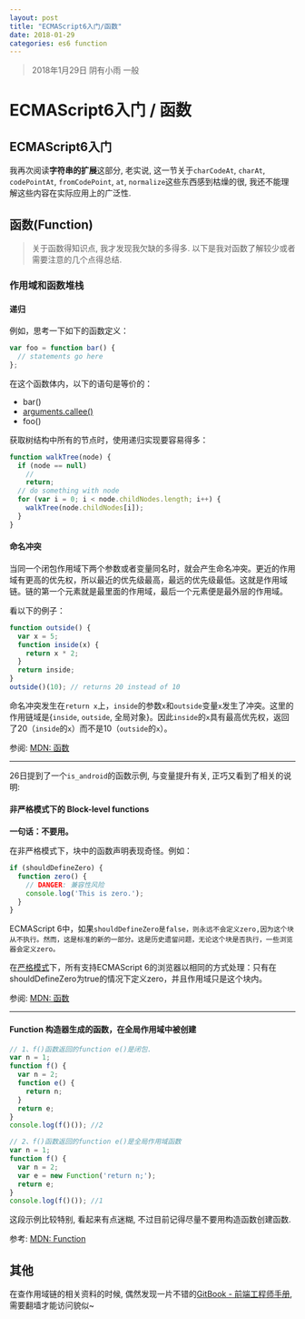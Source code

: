 ```yaml
---
layout: post
title: "ECMAScript6入门/函数"
date: 2018-01-29
categories: es6 function
---
```

> 2018年1月29日 阴有小雨 一般

# ECMAScript6入门 / 函数

## ECMAScript6入门

我再次阅读**字符串的扩展**这部分, 老实说, 这一节关于`charCodeAt`, `charAt`, `codePointAt`, `fromCodePoint`, `at`, `normalize`这些东西感到枯燥的很, 我还不能理解这些内容在实际应用上的广泛性.

## 函数(Function)

> 关于函数得知识点, 我才发现我欠缺的多得多. 以下是我对函数了解较少或者需要注意的几个点得总结.

### 作用域和函数堆栈

#### 递归

例如，思考一下如下的函数定义：

```javascript
var foo = function bar() {
  // statements go here
};
```

在这个函数体内，以下的语句是等价的：

* bar()
* [arguments.callee()](https://developer.mozilla.org/zh-CN/docs/Web/JavaScript/Reference/Functions/arguments/callee)
* foo()

获取树结构中所有的节点时，使用递归实现要容易得多：

```javascript
function walkTree(node) {
  if (node == null)
    //
    return;
  // do something with node
  for (var i = 0; i < node.childNodes.length; i++) {
    walkTree(node.childNodes[i]);
  }
}
```

#### 命名冲突

当同一个闭包作用域下两个参数或者变量同名时，就会产生命名冲突。更近的作用域有更高的优先权，所以最近的优先级最高，最远的优先级最低。这就是作用域链。链的第一个元素就是最里面的作用域，最后一个元素便是最外层的作用域。

看以下的例子：

```javascript
function outside() {
  var x = 5;
  function inside(x) {
    return x * 2;
  }
  return inside;
}
outside()(10); // returns 20 instead of 10
```

命名冲突发生在`return x`上，`inside`的参数`x`和`outside`变量`x`发生了冲突。这里的作用链域是{`inside`, `outside`, 全局对象}。因此`inside`的`x`具有最高优先权，返回了20（`inside`的`x`）而不是10（`outside`的`x`）。

参阅: [MDN: 函数](https://developer.mozilla.org/zh-CN/docs/Web/JavaScript/Guide/Functions)

---

26日提到了一个`is_android`的函数示例, 与变量提升有关, 正巧又看到了相关的说明:

#### 非严格模式下的 Block-level functions

**一句话：不要用。**

在非严格模式下，块中的函数声明表现奇怪。例如：

```javascript
if (shouldDefineZero) {
  function zero() {
    // DANGER: 兼容性风险
    console.log('This is zero.');
  }
}
```

ECMAScript 6中，如果`shouldDefineZero是false，则永远不会定义zero,因为这个块从不执行。然而，这是标准的新的一部分。这是历史遗留问题，无论这个块是否执行，一些浏览器会定义zero。`

在[严格模式](https://developer.mozilla.org/zh-CN/docs/Web/JavaScript/Reference/Strict_mode)下，所有支持ECMAScript 6的浏览器以相同的方式处理：只有在shouldDefineZero为true的情况下定义zero，并且作用域只是这个块内。

参阅: [MDN: 函数](https://developer.mozilla.org/zh-CN/docs/Web/JavaScript/Reference/Functions#%E9%9D%9E%E4%B8%A5%E6%A0%BC%E6%A8%A1%E5%BC%8F%E4%B8%8B%E7%9A%84Block-level_functions)

---

#### Function 构造器生成的函数，在全局作用域中被创建

```javascript
// 1、f()函数返回的function e()是闭包.
var n = 1;
function f() {
  var n = 2;
  function e() {
    return n;
  }
  return e;
}
console.log(f()()); //2

// 2、f()函数返回的function e()是全局作用域函数
var n = 1;
function f() {
  var n = 2;
  var e = new Function('return n;');
  return e;
}
console.log(f()()); //1
```

这段示例比较特别, 看起来有点迷糊, 不过目前记得尽量不要用构造函数创建函数.

参考: [MDN: Function](https://developer.mozilla.org/zh-CN/docs/Web/JavaScript/Reference/Global_Objects/Function#Example.3A_Specifying_arguments_with_the_Function_constructor)

## 其他

在查作用域链的相关资料的时候, 偶然发现一片不错的[GitBook - 前端工程师手册](https://leohxj.gitbooks.io/front-end-database/content/), 需要翻墙才能访问貌似~
